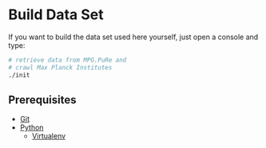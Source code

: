 # Build Data Set

If you want to build the data set used here yourself, just open a console and type:

```sh
# retrieve data from MPG.PuRe and
# crawl Max Planck Institutes
./init
```

## Prerequisites

- [Git](https://git-scm.com/)
- [Python](https://www.python.org/)
    - [Virtualenv](https://pypi.org/project/virtualenv/)
